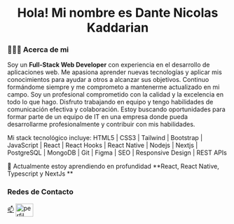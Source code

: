 <h1 align="center">Hola! Mi nombre es Dante Nicolas Kaddarian</h1>

<h3 align="left">👨🏻‍💻 Acerca de mi</h3>
<p>
  Soy un 
  <strong>Full-Stack Web Developer</strong> 
  con experiencia en el desarrollo de aplicaciones web. Me apasiona aprender nuevas tecnologías y aplicar mis conocimientos para ayudar a otros a alcanzar sus objetivos. Continuo formándome siempre y me comprometo a mantenerme actualizado en mi campo.
  Soy un profesional comprometido con la calidad y la excelencia en todo lo que hago. Disfruto trabajando en equipo y tengo habilidades de comunicación efectiva y colaboración.
  Estoy buscando oportunidades para formar parte de un equipo de IT en una empresa donde pueda desarrollarme profesionalmente y contribuir con mis habilidades.
</p>
<p>
  Mi stack tecnológico incluye:
  HTML5 |
  CSS3 |
  Tailwind |
  Bootstrap |
  JavaScript |
  React |
  React Hooks |
  React Native |
  Nodejs |
  Nextjs |
  PostgreSQL |
  MongoDB |
  Git |
  Figma |
  SEO |
  Responsive Design |
  REST APIs
</p>

🌱 Actualmente estoy aprendiendo en profundidad **React, React Native, Typescript y NextJs **

<h3 align="left">Redes de Contacto</h3>

<div>
   
  <a href='mailto:work.dantekaddarian@gmail.com'>📫</a> 
  <a style="text-decoration: none" href="https://www.linkedin.com/in/dante-nicolas-kaddarian/" target="blank">
    <img align="center" src="https://raw.githubusercontent.com/rahuldkjain/github-profile-readme-generator/master/src/images/icons/Social/linked-in-alt.svg" alt="perfil de LinkedIn" height="30" width="40" />
  </a>
</div>
